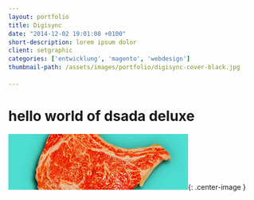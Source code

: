 ```yaml
---
layout: portfolio
title: Digisync
date: "2014-12-02 19:01:08 +0100"
short-description: lorem ipsum dolor
client: setgraphic
categories: ['entwicklung', 'magento', 'webdesign']
thumbnail-path: /assets/images/portfolio/digisync-cover-black.jpg

---
```

# hello world of dsada deluxe

![ear tag](/assets/members/snoop-bg.jpg){: .center-image }
